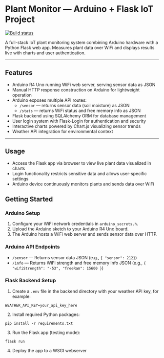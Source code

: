 # Plant Monitor — Arduino + Flask IoT Project

[![Build status](https://github.com/DevilinAus/plantproject/actions/workflows/test.yml/badge.svg?branch=main)](https://github.com/DevilinAus/plantproject/actions/workflows/test.yml)

A full-stack IoT plant monitoring system combining Arduino hardware with a Python Flask web app. Measures plant data over WiFi and displays results live with charts and user authentication.

---

## Features

- Arduino R4 Uno running WiFi web server, serving sensor data as JSON
- Manual HTTP response construction on Arduino for lightweight operation
- Arduino exposes multiple API routes:
  - `/sensor` — returns sensor data (soil moisture) as JSON
  - `/stats` — returns WiFi status and free memory info as JSON
- Flask backend using SQLAlchemy ORM for database management
- User login system with Flask-Login for authentication and security
- Interactive charts powered by Chart.js visualizing sensor trends
- Weather API integration for environmental context

---

## Usage

- Access the Flask app via browser to view live plant data visualized in charts
- Login functionality restricts sensitive data and allows user-specific settings
- Arduino device continuously monitors plants and sends data over WiFi

## Getting Started

### Arduino Setup

1. Configure your WiFi network credentials in `arduino_secrets.h`.
2. Upload the Arduino sketch to your Arduino R4 Uno board.
3. The Arduino hosts a WiFi web server and sends sensor data over HTTP.

### Arduino API Endpoints

- `/sensor` — Returns sensor data JSON (e.g., `{ "sensor": 212}`)
- `/info` — Returns WiFi strength and free memory info JSON (e.g., `{ "wifiStrength": "-53", "freeRam": 15600 }`)

### Flask Backend Setup

1. Create a `.env` file in the backend directory with your weather API key, for example:

```
WEATHER_API_KEY=your_api_key_here
```

2. Install required Python packages:

```
pip install -r requirements.txt
```

3. Run the Flask app (testing mode):

```
flask run
```

4. Deploy the app to a WSGI webserver
